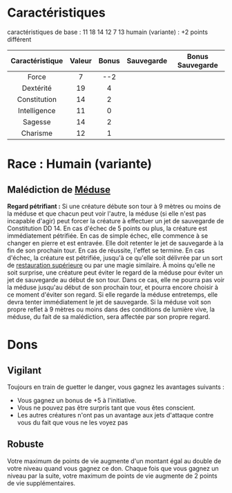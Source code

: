 # Caractéristiques
caractéristiques de base : 11 18 14 12 7 13
humain (variante) : +2 points différent

| Caractéristique | Valeur | Bonus | Sauvegarde | Bonus Sauvegarde |
| :-------------: | :----: | :---: | :--------: | :--------------: |
|      Force      |   7    |  --2  |            |                  |
|    Dextérité    |   19   |   4   |            |                  |
|  Constitution   |   14   |   2   |            |                  |
|  Intelligence   |   11   |   0   |            |                  |
|     Sagesse     |   14   |   2   |            |                  |
|    Charisme     |   12   |   1   |            |                  |
# Race : Humain (variante)
## Malédiction de [Méduse](https://www.aidedd.org/dnd/monstres.php?vf=meduse)
**Regard pétrifiant :**  Si une créature débute son tour à 9 mètres ou moins de la méduse et que chacun peut voir l'autre, la méduse (si elle n'est pas incapable d'agir) peut forcer la créature à effectuer un jet de sauvegarde de Constitution DD 14. En cas d'échec de 5 points ou plus, la créature est immédiatement pétrifiée. En cas de simple échec, elle commence à se changer en pierre et est entravée. Elle doit retenter le jet de sauvegarde à la fin de son prochain tour. En cas de réussite, l'effet se termine. En cas d'échec, la créature est pétrifiée, jusqu'à ce qu'elle soit délivrée par un sort de [restauration supérieure](https://www.aidedd.org/dnd/sorts.php?vf=restauration-superieure) ou par une magie similaire. À moins qu'elle ne soit surprise, une créature peut éviter le regard de la méduse pour éviter un jet de sauvegarde au début de son tour. Dans ce cas, elle ne pourra pas voir la méduse jusqu'au début de son prochain tour, et pourra encore choisir à ce moment d'éviter son regard. Si elle regarde la méduse entretemps, elle devra tenter immédiatement le jet de sauvegarde. Si la méduse voit son propre reflet à 9 mètres ou moins dans des conditions de lumière vive, la méduse, du fait de sa malédiction, sera affectée par son propre regard.
# Dons
## Vigilant
Toujours en train de guetter le danger, vous gagnez les avantages suivants : 
- Vous gagnez un bonus de +5 à l'initiative. 
- Vous ne pouvez pas être surpris tant que vous êtes conscient. 
- Les autres créatures n'ont pas un avantage aux jets d'attaque contre vous du fait que vous ne les voyez pas
## Robuste
Votre maximum de points de vie augmente d'un montant égal au double de votre niveau quand vous gagnez ce don. Chaque fois que vous gagnez un niveau par la suite, votre maximum de points de vie augmente de 2 points de vie supplémentaires.